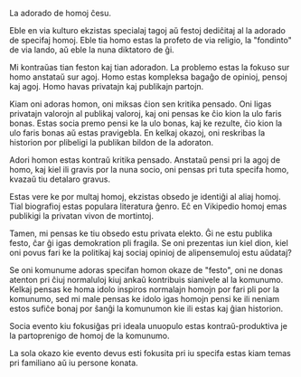 La adorado de homoj ĉesu.

Eble en via kulturo ekzistas specialaj tagoj aŭ festoj dediĉitaj al la adorado de specifaj homoj. Eble tia homo estas la profeto de via religio, la "fondinto" de via lando, aŭ eble la nuna diktatoro de ĝi.

Mi kontraŭas tian feston kaj tian adoradon. La problemo estas la fokuso sur homo anstataŭ sur agoj. Homo estas kompleksa bagaĝo de opinioj, pensoj kaj agoj. Homo havas privatajn kaj publikajn partojn.

Kiam oni adoras homon, oni miksas ĉion sen kritika pensado. Oni ligas privatajn valorojn al publikaj valoroj, kaj oni pensas ke ĉio kion la ulo faris bonas. Estas socia premo pensi ke la ulo bonas, kaj ke rezulte, ĉio kion la ulo faris bonas aŭ estas pravigebla. En kelkaj okazoj, oni reskribas la historion por plibeligi la publikan bildon de la adoraton.

Adori homon estas kontraŭ kritika pensado. Anstataŭ pensi pri la agoj de homo, kaj kiel ili gravis por la nuna socio, oni pensas pri tuta specifa homo, kvazaŭ tiu detalaro gravus.

Estas vere ke por multaj homoj, ekzistas obsedo je identiĝi al aliaj homoj. Tial biografioj estas populara literatura ĝenro. Eĉ en Vikipedio homoj emas publikigi la privatan vivon de mortintoj.

Tamen, mi pensas ke tiu obsedo estu privata elekto. Ĝi ne estu publika festo, ĉar ĝi igas demokration pli fragila. Se oni prezentas iun kiel dion, kiel oni povus fari ke la politikaj kaj sociaj opinioj de alipensemuloj estu aŭdataj?

Se oni komunume adoras specifan homon okaze de "festo", oni ne donas atenton pri ĉiuj normaluloj kiuj ankaŭ kontribuis sianivele al la komunumo. Kelkaj pensas ke homa idolo inspiros normalajn homojn por fari pli por la komunumo, sed mi male pensas ke idolo igas homojn pensi ke ili neniam estos sufiĉe bonaj por ŝanĝi la komunumon kie ili estas kaj ĝian historion.

Socia evento kiu fokusiĝas pri ideala unuopulo estas kontraŭ-produktiva je la partoprenigo de homoj de la komunumo.

La sola okazo kie evento devus esti fokusita pri iu specifa estas kiam temas pri familiano aŭ iu persone konata.